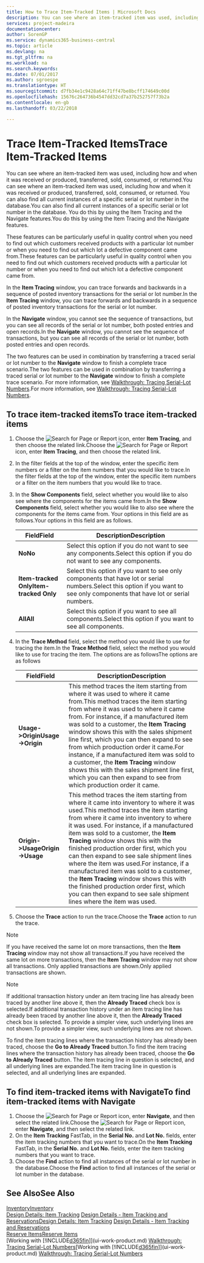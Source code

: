 ```yaml
---
title: How to Trace Item-Tracked Items | Microsoft Docs
description: You can see where an item-tracked item was used, including how and when it was received or produced, transferred, sold, consumed, or returned. You can also find all current instances of a specific serial or lot number in the database. You do this by using the Item Tracing and the Navigate features.
services: project-madeira
documentationcenter: 
author: SorenGP
ms.service: dynamics365-business-central
ms.topic: article
ms.devlang: na
ms.tgt_pltfrm: na
ms.workload: na
ms.search.keywords: 
ms.date: 07/01/2017
ms.author: sgroespe
ms.translationtype: HT
ms.sourcegitcommit: d7fb34e1c9428a64c71ff47be8bcff174649c00d
ms.openlocfilehash: 15676c264736b4547dd32cd7a37b252757f73b2a
ms.contentlocale: en-gb
ms.lasthandoff: 03/22/2018

---
```

# <a name="trace-item-tracked-items"></a><span data-ttu-id="b1509-105">Trace Item-Tracked Items</span><span class="sxs-lookup"><span data-stu-id="b1509-105">Trace Item-Tracked Items</span></span>
<span data-ttu-id="b1509-106">You can see where an item-tracked item was used, including how and when it was received or produced, transferred, sold, consumed, or returned.</span><span class="sxs-lookup"><span data-stu-id="b1509-106">You can see where an item-tracked item was used, including how and when it was received or produced, transferred, sold, consumed, or returned.</span></span> <span data-ttu-id="b1509-107">You can also find all current instances of a specific serial or lot number in the database.</span><span class="sxs-lookup"><span data-stu-id="b1509-107">You can also find all current instances of a specific serial or lot number in the database.</span></span> <span data-ttu-id="b1509-108">You do this by using the Item Tracing and the Navigate features.</span><span class="sxs-lookup"><span data-stu-id="b1509-108">You do this by using the Item Tracing and the Navigate features.</span></span>  

 <span data-ttu-id="b1509-109">These features can be particularly useful in quality control when you need to find out which customers received products with a particular lot number or when you need to find out which lot a defective component came from.</span><span class="sxs-lookup"><span data-stu-id="b1509-109">These features can be particularly useful in quality control when you need to find out which customers received products with a particular lot number or when you need to find out which lot a defective component came from.</span></span>  

 <span data-ttu-id="b1509-110">In the **Item Tracing** window, you can trace forwards and backwards in a sequence of posted inventory transactions for the serial or lot number.</span><span class="sxs-lookup"><span data-stu-id="b1509-110">In the **Item Tracing** window, you can trace forwards and backwards in a sequence of posted inventory transactions for the serial or lot number.</span></span>  

 <span data-ttu-id="b1509-111">In the **Navigate** window, you cannot see the sequence of transactions, but you can see all records of the serial or lot number, both posted entries and open records.</span><span class="sxs-lookup"><span data-stu-id="b1509-111">In the **Navigate** window, you cannot see the sequence of transactions, but you can see all records of the serial or lot number, both posted entries and open records.</span></span>  

 <span data-ttu-id="b1509-112">The two features can be used in combination by transferring a traced serial or lot number to the **Navigate** window to finish a complete trace scenario.</span><span class="sxs-lookup"><span data-stu-id="b1509-112">The two features can be used in combination by transferring a traced serial or lot number to the **Navigate** window to finish a complete trace scenario.</span></span> <span data-ttu-id="b1509-113">For more information, see [Walkthrough: Tracing Serial-Lot Numbers](walkthrough-tracing-serial-lot-numbers.md).</span><span class="sxs-lookup"><span data-stu-id="b1509-113">For more information, see [Walkthrough: Tracing Serial-Lot Numbers](walkthrough-tracing-serial-lot-numbers.md).</span></span>  

## <a name="to-trace-item-tracked-items"></a><span data-ttu-id="b1509-114">To trace item-tracked items</span><span class="sxs-lookup"><span data-stu-id="b1509-114">To trace item-tracked items</span></span>  

1.  <span data-ttu-id="b1509-115">Choose the ![Search for Page or Report](media/ui-search/search_small.png "Search for Page or Report icon") icon, enter **Item Tracing**, and then choose the related link.</span><span class="sxs-lookup"><span data-stu-id="b1509-115">Choose the ![Search for Page or Report](media/ui-search/search_small.png "Search for Page or Report icon") icon, enter **Item Tracing**, and then choose the related link.</span></span>  
2.  <span data-ttu-id="b1509-116">In the filter fields at the top of the window, enter the specific item numbers or a filter on the item numbers that you would like to trace.</span><span class="sxs-lookup"><span data-stu-id="b1509-116">In the filter fields at the top of the window, enter the specific item numbers or a filter on the item numbers that you would like to trace.</span></span>  
3.  <span data-ttu-id="b1509-117">In the **Show Components** field, select whether you would like to also see where the components for the items came from.</span><span class="sxs-lookup"><span data-stu-id="b1509-117">In the **Show Components** field, select whether you would like to also see where the components for the items came from.</span></span> <span data-ttu-id="b1509-118">Your options in this field are as follows.</span><span class="sxs-lookup"><span data-stu-id="b1509-118">Your options in this field are as follows.</span></span>  

    |<span data-ttu-id="b1509-119">Field</span><span class="sxs-lookup"><span data-stu-id="b1509-119">Field</span></span>|<span data-ttu-id="b1509-120">Description</span><span class="sxs-lookup"><span data-stu-id="b1509-120">Description</span></span>|  
    |----------------------------------|---------------------------------------|  
    |<span data-ttu-id="b1509-121">**No**</span><span class="sxs-lookup"><span data-stu-id="b1509-121">**No**</span></span>|<span data-ttu-id="b1509-122">Select this option if you do not want to see any components.</span><span class="sxs-lookup"><span data-stu-id="b1509-122">Select this option if you do not want to see any components.</span></span>|  
    |<span data-ttu-id="b1509-123">**Item-tracked Only**</span><span class="sxs-lookup"><span data-stu-id="b1509-123">**Item-tracked Only**</span></span>|<span data-ttu-id="b1509-124">Select this option if you want to see only components that have lot or serial numbers.</span><span class="sxs-lookup"><span data-stu-id="b1509-124">Select this option if you want to see only components that have lot or serial numbers.</span></span>|  
    |<span data-ttu-id="b1509-125">**All**</span><span class="sxs-lookup"><span data-stu-id="b1509-125">**All**</span></span>|<span data-ttu-id="b1509-126">Select this option if you want to see all components.</span><span class="sxs-lookup"><span data-stu-id="b1509-126">Select this option if you want to see all components.</span></span>|  

4.  <span data-ttu-id="b1509-127">In the **Trace Method** field, select the method you would like to use for tracing the item.</span><span class="sxs-lookup"><span data-stu-id="b1509-127">In the **Trace Method** field, select the method you would like to use for tracing the item.</span></span> <span data-ttu-id="b1509-128">The options are as follows</span><span class="sxs-lookup"><span data-stu-id="b1509-128">The options are as follows</span></span>  

    |<span data-ttu-id="b1509-129">Field</span><span class="sxs-lookup"><span data-stu-id="b1509-129">Field</span></span>|<span data-ttu-id="b1509-130">Description</span><span class="sxs-lookup"><span data-stu-id="b1509-130">Description</span></span>|  
    |----------------------------------|---------------------------------------|  
    |<span data-ttu-id="b1509-131">**Usage->Origin**</span><span class="sxs-lookup"><span data-stu-id="b1509-131">**Usage->Origin**</span></span>|<span data-ttu-id="b1509-132">This method traces the item starting from where it was used to where it came from.</span><span class="sxs-lookup"><span data-stu-id="b1509-132">This method traces the item starting from where it was used to where it came from.</span></span> <span data-ttu-id="b1509-133">For instance, if a manufactured item was sold to a customer, the **Item Tracing** window shows this with the sales shipment line first, which you can then expand to see from which production order it came.</span><span class="sxs-lookup"><span data-stu-id="b1509-133">For instance, if a manufactured item was sold to a customer, the **Item Tracing** window shows this with the sales shipment line first, which you can then expand to see from which production order it came.</span></span>|  
    |<span data-ttu-id="b1509-134">**Origin->Usage**</span><span class="sxs-lookup"><span data-stu-id="b1509-134">**Origin->Usage**</span></span>|<span data-ttu-id="b1509-135">This method traces the item starting from where it came into inventory to where it was used.</span><span class="sxs-lookup"><span data-stu-id="b1509-135">This method traces the item starting from where it came into inventory to where it was used.</span></span> <span data-ttu-id="b1509-136">For instance, if a manufactured item was sold to a customer, the **Item Tracing** window shows this with the finished production order first, which you can then expand to see sale shipment lines where the item was used.</span><span class="sxs-lookup"><span data-stu-id="b1509-136">For instance, if a manufactured item was sold to a customer, the **Item Tracing** window shows this with the finished production order first, which you can then expand to see sale shipment lines where the item was used.</span></span>|  

5.  <span data-ttu-id="b1509-137">Choose the **Trace** action to run the trace.</span><span class="sxs-lookup"><span data-stu-id="b1509-137">Choose the **Trace** action to run the trace.</span></span>  

> [!NOTE]  
>  <span data-ttu-id="b1509-138">If you have received the same lot on more transactions, then the **Item Tracing** window may not show all transactions.</span><span class="sxs-lookup"><span data-stu-id="b1509-138">If you have received the same lot on more transactions, then the **Item Tracing** window may not show all transactions.</span></span> <span data-ttu-id="b1509-139">Only applied transactions are shown.</span><span class="sxs-lookup"><span data-stu-id="b1509-139">Only applied transactions are shown.</span></span>  

> [!NOTE]  
>  <span data-ttu-id="b1509-140">If additional transaction history under an item tracing line has already been traced by another line above it, then the **Already Traced** check box is selected.</span><span class="sxs-lookup"><span data-stu-id="b1509-140">If additional transaction history under an item tracing line has already been traced by another line above it, then the **Already Traced** check box is selected.</span></span> <span data-ttu-id="b1509-141">To provide a simpler view, such underlying lines are not shown.</span><span class="sxs-lookup"><span data-stu-id="b1509-141">To provide a simpler view, such underlying lines are not shown.</span></span>  
>   
>  <span data-ttu-id="b1509-142">To find the item tracing lines where the transaction history has already been traced, choose the **Go to Already Traced** button.</span><span class="sxs-lookup"><span data-stu-id="b1509-142">To find the item tracing lines where the transaction history has already been traced, choose the **Go to Already Traced** button.</span></span> <span data-ttu-id="b1509-143">The item tracing line in question is selected, and all underlying lines are expanded.</span><span class="sxs-lookup"><span data-stu-id="b1509-143">The item tracing line in question is selected, and all underlying lines are expanded.</span></span>  

## <a name="to-find-item-tracked-items-with-navigate"></a><span data-ttu-id="b1509-144">To find item-tracked items with Navigate</span><span class="sxs-lookup"><span data-stu-id="b1509-144">To find item-tracked items with Navigate</span></span>  

1.  <span data-ttu-id="b1509-145">Choose the ![Search for Page or Report](media/ui-search/search_small.png "Search for Page or Report icon") icon, enter **Navigate**, and then select the related link.</span><span class="sxs-lookup"><span data-stu-id="b1509-145">Choose the ![Search for Page or Report](media/ui-search/search_small.png "Search for Page or Report icon") icon, enter **Navigate**, and then select the related link.</span></span>  
2.  <span data-ttu-id="b1509-146">On the **Item Tracking** FastTab, in the **Serial No.** and **Lot No.** fields, enter the item tracking numbers that you want to trace.</span><span class="sxs-lookup"><span data-stu-id="b1509-146">On the **Item Tracking** FastTab, in the **Serial No.** and **Lot No.** fields, enter the item tracking numbers that you want to trace.</span></span>  
3.  <span data-ttu-id="b1509-147">Choose the **Find** action to find all instances of the serial or lot number in the database.</span><span class="sxs-lookup"><span data-stu-id="b1509-147">Choose the **Find** action to find all instances of the serial or lot number in the database.</span></span>  

## <a name="see-also"></a><span data-ttu-id="b1509-148">See Also</span><span class="sxs-lookup"><span data-stu-id="b1509-148">See Also</span></span>  
[<span data-ttu-id="b1509-149">Inventory</span><span class="sxs-lookup"><span data-stu-id="b1509-149">Inventory</span></span>](inventory-manage-inventory.md)  
<span data-ttu-id="b1509-150">[Design Details: Item Tracking](design-details-item-tracking.md)
[Design Details - Item Tracking and Reservations](design-details-item-tracking-and-reservations.md)</span><span class="sxs-lookup"><span data-stu-id="b1509-150">[Design Details: Item Tracking](design-details-item-tracking.md)
[Design Details - Item Tracking and Reservations](design-details-item-tracking-and-reservations.md)</span></span>  
[<span data-ttu-id="b1509-151">Reserve Items</span><span class="sxs-lookup"><span data-stu-id="b1509-151">Reserve Items</span></span>](inventory-how-to-reserve-items.md)  
<span data-ttu-id="b1509-152">[Working with [!INCLUDE[d365fin](includes/d365fin_md.md)]](ui-work-product.md)
[Walkthrough: Tracing Serial-Lot Numbers](walkthrough-tracing-serial-lot-numbers.md)</span><span class="sxs-lookup"><span data-stu-id="b1509-152">[Working with [!INCLUDE[d365fin](includes/d365fin_md.md)]](ui-work-product.md)
[Walkthrough: Tracing Serial-Lot Numbers](walkthrough-tracing-serial-lot-numbers.md)</span></span>

